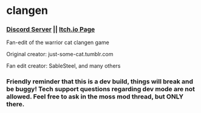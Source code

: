 # clangen

### [Discord Server](https://discord.gg/rnFQqyPZ7K) || [Itch.io Page](https://sablesteel.itch.io/clan-gen-fan-edit)

Fan-edit of the warrior cat clangen game

Original creator: just-some-cat.tumblr.com

Fan edit creator: SableSteel, and many others

### Friendly reminder that this is a dev build, things will break and be buggy! Tech support questions regarding dev mode are not allowed. Feel free to ask in the moss mod thread, but ONLY there.
